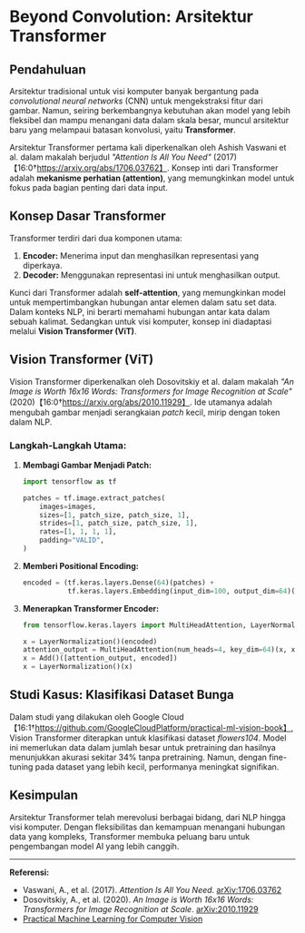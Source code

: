 # Beyond Convolution: Arsitektur Transformer

## Pendahuluan

Arsitektur tradisional untuk visi komputer banyak bergantung pada *convolutional neural networks* (CNN) untuk mengekstraksi fitur dari gambar. Namun, seiring berkembangnya kebutuhan akan model yang lebih fleksibel dan mampu menangani data dalam skala besar, muncul arsitektur baru yang melampaui batasan konvolusi, yaitu **Transformer**.

Arsitektur Transformer pertama kali diperkenalkan oleh Ashish Vaswani et al. dalam makalah berjudul *"Attention Is All You Need"* (2017)【16:0†https://arxiv.org/abs/1706.03762】. Konsep inti dari Transformer adalah **mekanisme perhatian (attention)**, yang memungkinkan model untuk fokus pada bagian penting dari data input.

## Konsep Dasar Transformer

Transformer terdiri dari dua komponen utama:

1. **Encoder:** Menerima input dan menghasilkan representasi yang diperkaya.
2. **Decoder:** Menggunakan representasi ini untuk menghasilkan output.

Kunci dari Transformer adalah **self-attention**, yang memungkinkan model untuk mempertimbangkan hubungan antar elemen dalam satu set data. Dalam konteks NLP, ini berarti memahami hubungan antar kata dalam sebuah kalimat. Sedangkan untuk visi komputer, konsep ini diadaptasi melalui **Vision Transformer (ViT)**.

## Vision Transformer (ViT)

Vision Transformer diperkenalkan oleh Dosovitskiy et al. dalam makalah *"An Image is Worth 16x16 Words: Transformers for Image Recognition at Scale"* (2020)【16:0†https://arxiv.org/abs/2010.11929】. Ide utamanya adalah mengubah gambar menjadi serangkaian *patch* kecil, mirip dengan token dalam NLP.

### Langkah-Langkah Utama:

1. **Membagi Gambar Menjadi Patch:**
   ```python
   import tensorflow as tf

   patches = tf.image.extract_patches(
       images=images,
       sizes=[1, patch_size, patch_size, 1],
       strides=[1, patch_size, patch_size, 1],
       rates=[1, 1, 1, 1],
       padding="VALID",
   )
   ```

2. **Memberi Positional Encoding:**
   ```python
   encoded = (tf.keras.layers.Dense(64)(patches) +
              tf.keras.layers.Embedding(input_dim=100, output_dim=64)(positions))
   ```

3. **Menerapkan Transformer Encoder:**
   ```python
   from tensorflow.keras.layers import MultiHeadAttention, LayerNormalization, Add

   x = LayerNormalization()(encoded)
   attention_output = MultiHeadAttention(num_heads=4, key_dim=64)(x, x)
   x = Add()([attention_output, encoded])
   x = LayerNormalization()(x)
   ```

## Studi Kasus: Klasifikasi Dataset Bunga

Dalam studi yang dilakukan oleh Google Cloud【16:1†https://github.com/GoogleCloudPlatform/practical-ml-vision-book】, Vision Transformer diterapkan untuk klasifikasi dataset *flowers104*. Model ini memerlukan data dalam jumlah besar untuk pretraining dan hasilnya menunjukkan akurasi sekitar 34% tanpa pretraining. Namun, dengan fine-tuning pada dataset yang lebih kecil, performanya meningkat signifikan.

## Kesimpulan

Arsitektur Transformer telah merevolusi berbagai bidang, dari NLP hingga visi komputer. Dengan fleksibilitas dan kemampuan menangani hubungan data yang kompleks, Transformer membuka peluang baru untuk pengembangan model AI yang lebih canggih.

---

**Referensi:**
- Vaswani, A., et al. (2017). *Attention Is All You Need*. [arXiv:1706.03762](https://arxiv.org/abs/1706.03762)
- Dosovitskiy, A., et al. (2020). *An Image is Worth 16x16 Words: Transformers for Image Recognition at Scale*. [arXiv:2010.11929](https://arxiv.org/abs/2010.11929)
- [Practical Machine Learning for Computer Vision](https://github.com/GoogleCloudPlatform/practical-ml-vision-book)

